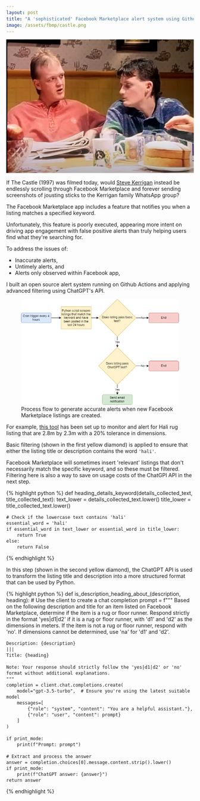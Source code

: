 ```yaml
---
layout: post
title: "A 'sophisticated' Facebook Marketplace alert system using Github Actions and ChatGPT's API"
image: /assets/fbmp/castle.png
---
```




<img class="small right" src="/assets/fbmp/castle.png" alt="A scene from The Castle" loading="lazy">

If The Castle (1997) was filmed today, would <a href="https://www.youtube.com/watch?v=dik_wnOE4dk">Steve Kerrigan</a> instead be endlessly scrolling through Facebook Marketplace and forever sending screenshots of jousting sticks to the Kerrigan family WhatsApp group?

The Facebook Marketplace app includes a feature that notifies you when a listing matches a specified keyword.

Unfortunately, this feature is poorly executed, appearing more intent on driving app engagement with false positive alerts than truly helping users find what they're searching for.

To address the issues of:

- Inaccurate alerts,
- Untimely alerts, and
- Alerts only observed within Facebook app,
  
I built an open source alert system running on Github Actions and applying advanced filtering using ChatGPT's API. 

<figure>
  <img src="/assets/fbmp/img02.png" alt="" loading="lazy">
  <figcaption>
    Process flow to generate accurate alerts when new Facebook Marketplace listings are created.
  </figcaption>
</figure>

For example, <a href="https://github.com/sc0h0/fb_mp_hali">this tool</a> has been set up to monitor and alert for Hali rug listing that are 2.8m by 2.3m with a 20% tolerance in dimensions.

Basic filtering (shown in the first yellow diamond) is applied to ensure that either the listing title or description contains the word `'hali'`. 

Facebook Marketplace will sometimes insert 'relevant' listings that don't necessarily match the specific keyword, and so these must be filtered. Filtering here is also a way to save on usage costs of the ChatGPI API in the next step. 

{% highlight python %}
def heading_details_keyword(details_collected_text, title_collected_text):
    text_lower = details_collected_text.lower()
    title_lower = title_collected_text.lower()

    # Check if the lowercase text contains 'hali'
    essential_word = 'hali'
    if essential_word in text_lower or essential_word in title_lower:
        return True   
    else:
        return False  
{% endhighlight %}

In this step (shown in the second yellow diamond), the ChatGPT API is used to transform the listing title and description into a more structured format that can be used by Python.

{% highlight python %}
def is_description_heading_about_(description, heading):
    # Use the client to create a chat completion
    prompt = f"""
    Based on the following description and title for an item listed on Facebook Marketplace, determine if the item is a rug or floor runner. Respond strictly in the format 'yes|d1|d2' if it is a rug or floor runner, with 'd1' and 'd2' as the dimensions in meters. If the item is not a rug or floor runner, respond with 'no'. If dimensions cannot be determined, use 'na' for 'd1' and 'd2'.

    Description: {description}
    |||
    Title: {heading}

    Note: Your response should strictly follow the 'yes|d1|d2' or 'no' format without additional explanations.
    """
    completion = client.chat.completions.create(
        model="gpt-3.5-turbo",  # Ensure you're using the latest suitable model
        messages=[
            {"role": "system", "content": "You are a helpful assistant."},
            {"role": "user", "content": prompt}
        ]
    )

    if print_mode:
        print(f"Prompt: prompt")

    # Extract and process the answer
    answer = completion.choices[0].message.content.strip().lower()
    if print_mode:
        print(f"ChatGPT answer: {answer}")
    return answer
{% endhighlight %}
